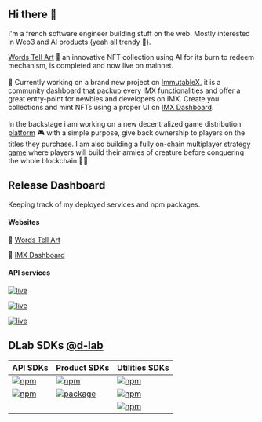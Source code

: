 ## Hi there :wave:

I'm a french software engineer building stuff on the web. Mostly interested in Web3 and AI products (yeah all trendy :see_no_evil:).

[Words Tell Art](https://wordstell.art) 🌠 an innovative NFT collection using AI for its burn to redeem mechanism, is completed and now live on mainnet.
<br/>
<br/>
👋 Currently working on a brand new project on [ImmutableX](https://docs.x.immutable.com/reference/), it is a community dashboard that packup every IMX functionalities and offer a great entry-point for newbies and developers on IMX. Create you collections and mint NFTs using a proper UI on [IMX Dashboard](https://imx.dlab.ovh/).
<br/>
<br/>
In the backstage i am working on a new decentralized game distribution [platform](https://github.com/padium) :video_game: with a simple purpose, give back ownership to players on the titles they purchase.
I am also building a fully on-chain multiplayer strategy [game](https://github.com/Draym/blackhole-evm) where players will build their armies of creature before conquering the whole blockchain :space_invader::collision:.

## Release Dashboard
Keeping track of my deployed services and npm packages.

#### Websites
🎨 [Words Tell Art](https://wordstell.art)

🧰 [IMX Dashboard](https://imx.dlab.ovh/)

#### API services

[![live](https://tinyshields.dev/live?label=SSO%20API&url=https://sso.dlab.ovh/api/version&query=version&color=green)](https://sso.dlab.ovh/api)

[![live](https://tinyshields.dev/live?label=NFT%20Metadata%20API&url=https://metadata.dlab.ovh/api/version&query=version&color=green)](https://metadata.dlab.ovh/api)

[![live](https://tinyshields.dev/live?label=Words-Tell-Art%20API&url=https://api.wordstell.art/api/version&query=version&color=green)](https://api.wordstell.art/api)


## DLab SDKs [@d-lab](https://www.npmjs.com/settings/d-lab/packages)

| API SDKs | Product SDKs | Utilities SDKs |
| --- | --- | --- |
| [![npm](https://img.shields.io/npm/v/@d-lab%252Fsso?color=green&label=SSO%20-%20npm&style=flat)](https://www.npmjs.com/package/@d-lab/sso) | [![npm](https://img.shields.io/npm/v/@d-lab%252Fdiscord-puppet?color=green&label=Discord-Puppet%20-%20npm&style=flat)](https://www.npmjs.com/package/@d-lab/discord-puppet) | [![npm](https://img.shields.io/npm/v/@d-lab%252Fapi-kit?color=green&label=API-kit%20-%20npm&style=flat)](https://www.npmjs.com/package/@d-lab/api-kit) |
| [![npm](https://img.shields.io/npm/v/@d-lab%252Fmetadata?color=green&label=NFT-Metadata%20-%20npm&style=flat)](https://www.npmjs.com/package/@d-lab/metadata) | [![package](https://img.shields.io/badge/PDF--Flex%20--%20maven-v1.2.4-green)](https://github.com/Draym/PDF-Flex/packages/890343) | [![npm](https://img.shields.io/npm/v/@d-lab%252Fcommon-kit?color=green&label=Common-kit%20-%20npm&style=flat)](https://www.npmjs.com/package/@d-lab/common-kit) |
|  |  | [![npm](https://img.shields.io/npm/v/@d-lab%252Fnode-rest-cli?color=green&label=Node-Rest-CLI%20-%20npm&style=flat)](https://www.npmjs.com/package/@d-lab/node-rest-cli) |


<!--
**Draym/Draym** is a ✨ _special_ ✨ repository because its `README.md` (this file) appears on your GitHub profile.

Here are some ideas to get you started:

- 🔭 I’m currently working on ...
- 🌱 I’m currently learning ...
- 👯 I’m looking to collaborate on ...
- 🤔 I’m looking for help with ...
- 💬 Ask me about ...
- 📫 How to reach me: ...
- 😄 Pronouns: ...
- ⚡ Fun fact: ...
-->

